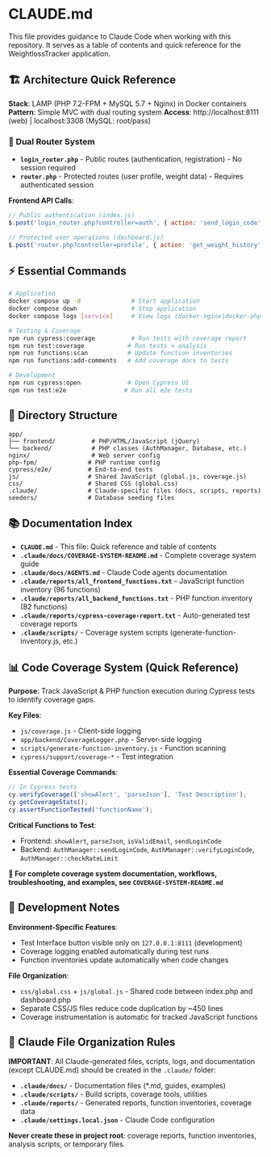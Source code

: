 # CLAUDE.md

This file provides guidance to Claude Code when working with this repository. It serves as a table of contents and quick reference for the WeightlossTracker application.

## 🏗️ Architecture Quick Reference

**Stack**: LAMP (PHP 7.2-FPM + MySQL 5.7 + Nginx) in Docker containers
**Pattern**: Simple MVC with dual routing system
**Access**: http://localhost:8111 (web) | localhost:3308 (MySQL: root/pass)

### 🔀 Dual Router System
- **`login_router.php`** - Public routes (authentication, registration) - No session required
- **`router.php`** - Protected routes (user profile, weight data) - Requires authenticated session

**Frontend API Calls**:
```javascript
// Public authentication (index.js)
$.post('login_router.php?controller=auth', { action: 'send_login_code', email: email })

// Protected user operations (dashboard.js)  
$.post('router.php?controller=profile', { action: 'get_weight_history' })
```

## ⚡ Essential Commands

```bash
# Application
docker compose up -d              # Start application
docker compose down               # Stop application
docker compose logs [service]     # View logs (docker-nginx|docker-php-fpm|mysql)

# Testing & Coverage
npm run cypress:coverage          # Run tests with coverage report
npm run test:coverage            # Run tests + analysis
npm run functions:scan           # Update function inventories
npm run functions:add-comments   # Add coverage docs to tests

# Development
npm run cypress:open             # Open Cypress UI
npm run test:e2e                # Run all e2e tests
```

## 📁 Directory Structure

```
app/
├── frontend/          # PHP/HTML/JavaScript (jQuery)
└── backend/           # PHP classes (AuthManager, Database, etc.)
nginx/                 # Web server config
php-fpm/              # PHP runtime config  
cypress/e2e/          # End-to-end tests
js/                   # Shared JavaScript (global.js, coverage.js)
css/                  # Shared CSS (global.css)
.claude/              # Claude-specific files (docs, scripts, reports)
seeders/              # Database seeding files
```

## 📚 Documentation Index

- **`CLAUDE.md`** - This file: Quick reference and table of contents
- **`.claude/docs/COVERAGE-SYSTEM-README.md`** - Complete coverage system guide
- **`.claude/docs/AGENTS.md`** - Claude Code agents documentation
- **`.claude/reports/all_frontend_functions.txt`** - JavaScript function inventory (96 functions)  
- **`.claude/reports/all_backend_functions.txt`** - PHP function inventory (82 functions)
- **`.claude/reports/cypress-coverage-report.txt`** - Auto-generated test coverage reports
- **`.claude/scripts/`** - Coverage system scripts (generate-function-inventory.js, etc.)

## 📊 Code Coverage System (Quick Reference)

**Purpose**: Track JavaScript & PHP function execution during Cypress tests to identify coverage gaps.

**Key Files**: 
- `js/coverage.js` - Client-side logging
- `app/backend/CoverageLogger.php` - Server-side logging  
- `scripts/generate-function-inventory.js` - Function scanning
- `cypress/support/coverage-*` - Test integration

**Essential Coverage Commands**:
```javascript
// In Cypress tests
cy.verifyCoverage(['showAlert', 'parseJson'], 'Test Description');
cy.getCoverageStats();
cy.assertFunctionTested('functionName');
```

**Critical Functions to Test**:
- Frontend: `showAlert`, `parseJson`, `isValidEmail`, `sendLoginCode`
- Backend: `AuthManager::sendLoginCode`, `AuthManager::verifyLoginCode`, `AuthManager::checkRateLimit`

**📖 For complete coverage system documentation, workflows, troubleshooting, and examples, see `COVERAGE-SYSTEM-README.md`**

## 🔧 Development Notes

**Environment-Specific Features**:
- Test Interface button visible only on `127.0.0.1:8111` (development)
- Coverage logging enabled automatically during test runs
- Function inventories update automatically when code changes

**File Organization**:
- `css/global.css` + `js/global.js` - Shared code between index.php and dashboard.php
- Separate CSS/JS files reduce code duplication by ~450 lines
- Coverage instrumentation is automatic for tracked JavaScript functions

## 📂 Claude File Organization Rules

**IMPORTANT**: All Claude-generated files, scripts, logs, and documentation (except CLAUDE.md) should be created in the `.claude/` folder:

- **`.claude/docs/`** - Documentation files (*.md, guides, examples)
- **`.claude/scripts/`** - Build scripts, coverage tools, utilities  
- **`.claude/reports/`** - Generated reports, function inventories, coverage data
- **`.claude/settings.local.json`** - Claude Code configuration

**Never create these in project root**: coverage reports, function inventories, analysis scripts, or temporary files.